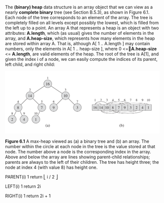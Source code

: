 The **(binary) heap** data structure is an array object that we can view as a nearly **complete binary** tree (see Section B.5.3), as shown in Figure 6.1. Each node of the tree corresponds to an element of the array. The tree is completely filled on all levels except possibly the lowest, which is filled from the left up to a point. An array A that represents a heap is an object with two attributes: **A.length**, which (as usual) gives the number of elements in the array, and **A.heap-size**, which represents how many elements in the heap are stored within array A. That is, although A[ 1 .. A.length ] may contain numbers, only the elements in A[ 1 .. heap-size ], where 0 <=􏰃**A.heap-size** <= **A.length**, are valid elements of the heap. The root of the tree is A[1], and given the index i of a node, we can easily compute the indices of its parent, left child, and right child:

![6.1](https://github.com/loverszhaokai/Introduction-to-Algorithms-Notes/blob/master/images/6.1.png)

**Figure 6.1** A max-heap viewed as (a) a binary tree and (b) an array. The number within the circle at each node in the tree is the value stored at that node. The number above a node is the corresponding index in the array. Above and below the array are lines showing parent-child relationships; parents are always to the left of their children. The tree has height three; the node at index 4 (with value 8) has height one.

PARENT(i)
1 return ⎣ i / 2 ⎦

LEFT(i)
1 return 2i

RIGHT(i)
1 return 2i + 1


